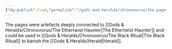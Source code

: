 ```yaml
---
{"dg-publish":true,"permalink":"/gods-and-heralds/chronovorus/the-pages/","updated":"2025-06-11T21:25:06.013+01:00"}
---
```


The pages were artefacts deeply connected to [[Gods & Heralds/Chronovorus/The Ethertwist Haunter\|The Ethertwist Haunter]] and could be used in [[Gods & Heralds/Chronovorus/The Black Ritual\|The Black Ritual]] to banish the [[Gods & Heralds/Herald\|Herald]]. 
